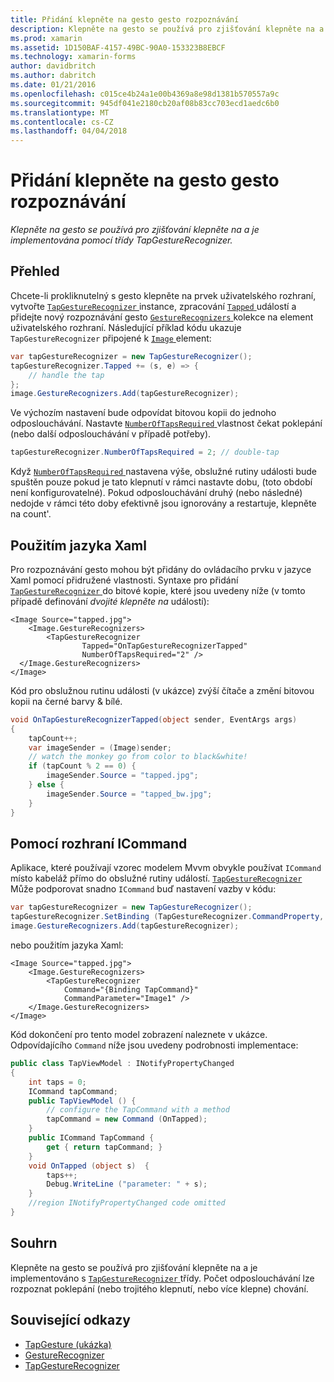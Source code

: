 ```yaml
---
title: Přidání klepněte na gesto gesto rozpoznávání
description: Klepněte na gesto se používá pro zjišťování klepněte na a je implementována pomocí třídy TapGestureRecognizer.
ms.prod: xamarin
ms.assetid: 1D150BAF-4157-49BC-90A0-153323B8EBCF
ms.technology: xamarin-forms
author: davidbritch
ms.author: dabritch
ms.date: 01/21/2016
ms.openlocfilehash: c015ce4b24a1e00b4369a8e98d1381b570557a9c
ms.sourcegitcommit: 945df041e2180cb20af08b83cc703ecd1aedc6b0
ms.translationtype: MT
ms.contentlocale: cs-CZ
ms.lasthandoff: 04/04/2018
---
```

# <a name="adding-a-tap-gesture-gesture-recognizer"></a>Přidání klepněte na gesto gesto rozpoznávání

_Klepněte na gesto se používá pro zjišťování klepněte na a je implementována pomocí třídy TapGestureRecognizer._

## <a name="overview"></a>Přehled

Chcete-li prokliknutelný s gesto klepněte na prvek uživatelského rozhraní, vytvořte [ `TapGestureRecognizer` ](https://developer.xamarin.com/api/type/Xamarin.Forms.TapGestureRecognizer/) instance, zpracování [ `Tapped` ](https://developer.xamarin.com/api/event/Xamarin.Forms.TapGestureRecognizer.Tapped/) událostí a přidejte nový rozpoznávání gesto [ `GestureRecognizers` ](https://developer.xamarin.com/api/property/Xamarin.Forms.View.GestureRecognizers/) kolekce na element uživatelského rozhraní. Následující příklad kódu ukazuje `TapGestureRecognizer` připojené k [ `Image` ](https://developer.xamarin.com/api/type/Xamarin.Forms.Image/) element:

```csharp
var tapGestureRecognizer = new TapGestureRecognizer();
tapGestureRecognizer.Tapped += (s, e) => {
    // handle the tap
};
image.GestureRecognizers.Add(tapGestureRecognizer);
```

Ve výchozím nastavení bude odpovídat bitovou kopii do jednoho odposlouchávání. Nastavte [ `NumberOfTapsRequired` ](https://developer.xamarin.com/api/property/Xamarin.Forms.TapGestureRecognizer.NumberOfTapsRequired/) vlastnost čekat poklepání (nebo další odposlouchávání v případě potřeby).

```csharp
tapGestureRecognizer.NumberOfTapsRequired = 2; // double-tap
```

Když [ `NumberOfTapsRequired` ](https://developer.xamarin.com/api/property/Xamarin.Forms.TapGestureRecognizer.NumberOfTapsRequired/) nastavena výše, obslužné rutiny události bude spuštěn pouze pokud je tato klepnutí v rámci nastavte dobu, (toto období není konfigurovatelné). Pokud odposlouchávání druhý (nebo následné) nedojde v rámci této doby efektivně jsou ignorovány a restartuje, klepněte na count'.

<a name="Using_Xaml" />

## <a name="using-xaml"></a>Použitím jazyka Xaml

Pro rozpoznávání gesto mohou být přidány do ovládacího prvku v jazyce Xaml pomocí přidružené vlastnosti. Syntaxe pro přidání [ `TapGestureRecognizer` ](https://developer.xamarin.com/api/type/Xamarin.Forms.TapGestureRecognizer/) do bitové kopie, které jsou uvedeny níže (v tomto případě definování *dvojité klepněte na* událostí):

```xaml
<Image Source="tapped.jpg">
    <Image.GestureRecognizers>
        <TapGestureRecognizer
                Tapped="OnTapGestureRecognizerTapped"
                NumberOfTapsRequired="2" />
  </Image.GestureRecognizers>
</Image>
```

Kód pro obslužnou rutinu události (v ukázce) zvýší čítače a změní bitovou kopii na černé barvy &amp; bílé.

```csharp
void OnTapGestureRecognizerTapped(object sender, EventArgs args)
{
    tapCount++;
    var imageSender = (Image)sender;
    // watch the monkey go from color to black&white!
    if (tapCount % 2 == 0) {
        imageSender.Source = "tapped.jpg";
    } else {
        imageSender.Source = "tapped_bw.jpg";
    }
}
```

## <a name="using-icommand"></a>Pomocí rozhraní ICommand

Aplikace, které používají vzorec modelem Mvvm obvykle používat `ICommand` místo kabeláž přímo do obslužné rutiny událostí. [ `TapGestureRecognizer` ](https://developer.xamarin.com/api/type/Xamarin.Forms.TapGestureRecognizer/) Může podporovat snadno `ICommand` buď nastavení vazby v kódu:

```csharp
var tapGestureRecognizer = new TapGestureRecognizer();
tapGestureRecognizer.SetBinding (TapGestureRecognizer.CommandProperty, "TapCommand");
image.GestureRecognizers.Add(tapGestureRecognizer);
```

nebo použitím jazyka Xaml:

```xaml
<Image Source="tapped.jpg">
    <Image.GestureRecognizers>
        <TapGestureRecognizer
            Command="{Binding TapCommand}"
            CommandParameter="Image1" />
    </Image.GestureRecognizers>
</Image>
```

Kód dokončení pro tento model zobrazení naleznete v ukázce. Odpovídajícího `Command` níže jsou uvedeny podrobnosti implementace:

```csharp
public class TapViewModel : INotifyPropertyChanged
{
    int taps = 0;
    ICommand tapCommand;
    public TapViewModel () {
        // configure the TapCommand with a method
        tapCommand = new Command (OnTapped);
    }
    public ICommand TapCommand {
        get { return tapCommand; }
    }
    void OnTapped (object s)  {
        taps++;
        Debug.WriteLine ("parameter: " + s);
    }
    //region INotifyPropertyChanged code omitted
}
```

## <a name="summary"></a>Souhrn

Klepněte na gesto se používá pro zjišťování klepněte na a je implementováno s [ `TapGestureRecognizer` ](https://developer.xamarin.com/api/type/Xamarin.Forms.TapGestureRecognizer/) třídy. Počet odposlouchávání lze rozpoznat poklepání (nebo trojitého klepnutí, nebo více klepne) chování.


## <a name="related-links"></a>Související odkazy

- [TapGesture (ukázka)](https://developer.xamarin.com/samples/xamarin-forms/WorkingWithGestures/TapGesture/)
- [GestureRecognizer](https://developer.xamarin.com/api/type/Xamarin.Forms.GestureRecognizer/)
- [TapGestureRecognizer](https://developer.xamarin.com/api/type/Xamarin.Forms.TapGestureRecognizer/)
